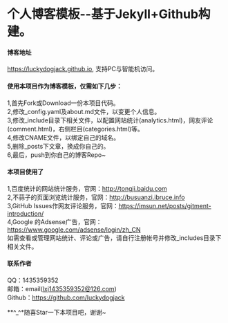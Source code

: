个人博客模板--基于Jekyll+Github构建。
================

#### 博客地址
https://luckydogjack.github.io, 支持PC与智能机访问。  

#### 使用本项目作为博客模板，仅需如下几步：
1,首先Fork或Download一份本项目代码。  
2,修改_config.yaml及about.md文件，以变更个人信息。  
3,修改_include目录下相关文件，以配置网站统计(analytics.html)，网友评论(comment.html)，右侧栏目(categories.html)等。  
4,修改CNAME文件，以绑定自己的域名。  
5,删除_posts下文章，换成你自己的。  
6,最后，push到你自己的博客Repo~  

#### 本项目使用了
1,百度统计的网站统计服务，官网：http://tongji.baidu.com  
2,不蒜子的页面浏览统计服务，官网：http://busuanzi.ibruce.info  
3,GitHub Issues作网友评论服务，官网：https://imsun.net/posts/gitment-introduction/  
4,Google 的Adsense广告，官网：https://www.google.com/adsense/login/zh_CN  
如需查看或管理网站统计、评论或广告，请自行注册帐号并修改_includes目录下相关文件。  

#### 联系作者
QQ：1435359352  
邮箱：email(lxj1435359352@126.com)  
Github：https://github.com/luckydogjack 

**^_^*随喜Star一下本项目吧，谢谢~  
